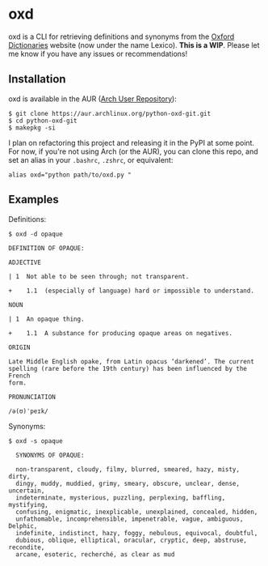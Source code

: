 # oxd

oxd is a CLI for retrieving definitions and synonyms from the [Oxford Dictionaries](https://www.lexico.com/) website (now under the name Lexico). **This is a WIP**. Please let me know if you have any issues or recommendations!

## Installation

oxd is available in the AUR ([Arch User Repository](https://aur.archlinux.org/packages/python-oxd-git/)):

```
$ git clone https://aur.archlinux.org/python-oxd-git.git
$ cd python-oxd-git
$ makepkg -si
```

I plan on refactoring this project and releasing it in the PyPI at some point. For now, if you're not using Arch (or the AUR), you can clone this repo, and set an alias in your `.bashrc`, `.zshrc`, or equivalent:

```
alias oxd="python path/to/oxd.py "
```

## Examples

Definitions:

```
$ oxd -d opaque

DEFINITION OF OPAQUE:

ADJECTIVE

| 1  Not able to be seen through; not transparent.

+    1.1  (especially of language) hard or impossible to understand.

NOUN

| 1  An opaque thing.

+    1.1  A substance for producing opaque areas on negatives.

ORIGIN

Late Middle English opake, from Latin opacus ‘darkened’. The current 
spelling (rare before the 19th century) has been influenced by the French 
form.

PRONUNCIATION

/ə(ʊ)ˈpeɪk/

```

Synonyms:

```
$ oxd -s opaque

  SYNONYMS OF OPAQUE:

  non-transparent, cloudy, filmy, blurred, smeared, hazy, misty, dirty,
  dingy, muddy, muddied, grimy, smeary, obscure, unclear, dense, uncertain,
  indeterminate, mysterious, puzzling, perplexing, baffling, mystifying,
  confusing, enigmatic, inexplicable, unexplained, concealed, hidden,
  unfathomable, incomprehensible, impenetrable, vague, ambiguous, Delphic,
  indefinite, indistinct, hazy, foggy, nebulous, equivocal, doubtful,
  dubious, oblique, elliptical, oracular, cryptic, deep, abstruse, recondite,
  arcane, esoteric, recherché, as clear as mud

```
